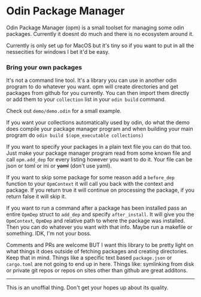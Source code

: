 # Odin Package Manager

Odin Package Manager (opm) is a small toolset for managing some odin packages. Currently it doesnt do much and there is no ecosystem around it.

Currently is only set up for MacOS but it's tiny so if you want to put in all the nessecities for windows I bet it'd be easy.

### Bring your own packages

It's not a command line tool. It's a library you can use in another odin program to do whatever you want.
opm will create directories and get packages from github for you currently. You can then import them directly or add them to your `collection` list in your `odin build` command.

Check out `demo/demo.odin` for a small example.

If you want your collections automatically used by odin, do what the demo does compile your package manager program and when building your main program do `odin build $(opm_executable collections)`

If you want to specify your packages in a plain text file you can do that too. Just make your package manager program read from some known file and call `opm.add_dep` for every listing however you want to do it. Your file can be json or toml or ini or ~~yaml~~ (don't use yaml).

If you want to skip some package for some reason add a `before_dep` function to your `OpmContext` it will call you back with the context and package. If you return true it will continue on processing the package, if you return false it will skip it.

If you want to run a command after a package has been installed pass an entire `OpmDep` struct to `add_dep` and specify `after_install`. It will give you the `OpmContext`, `OpmDep` and relative path to where the package was installed. Then you can do whatever you want with that info. Maybe run a makefile or something. IDK, I'm not your boss.

Comments and PRs are welcome BUT I want this library to be pretty light on what things it does outside of fetching packages and creating directories. Keep that in mind. Things like a specific text based `package.json` or `cargo.toml` are not going to end up in here. Things like: symlinking from disk or private git repos or repos on sites other than github are great additons.

---


This is an unoffial thing. Don't get your hopes up about its quality.
